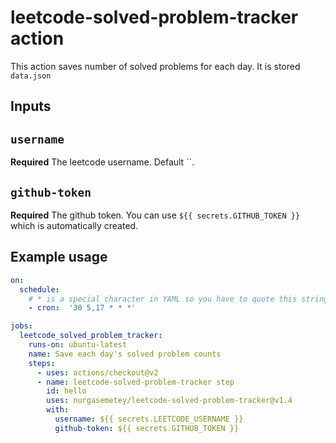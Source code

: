 # leetcode-solved-problem-tracker action

This action saves number of solved problems for each day. It is stored `data.json`

## Inputs

## `username`

**Required** The leetcode username. Default ``.

## `github-token`

**Required** The github token. You can use `${{ secrets.GITHUB_TOKEN }}` which is automatically created.

## Example usage
```yaml
on:
  schedule:
    # * is a special character in YAML so you have to quote this string
    - cron:  '30 5,17 * * *'

jobs:
  leetcode_solved_problem_tracker:
    runs-on: ubuntu-latest
    name: Save each day's solved problem counts
    steps:
      - uses: actions/checkout@v2
      - name: leetcode-solved-problem-tracker step
        id: hello
        uses: nurgasemetey/leetcode-solved-problem-tracker@v1.4
        with:
          username: ${{ secrets.LEETCODE_USERNAME }}
          github-token: ${{ secrets.GITHUB_TOKEN }}
```